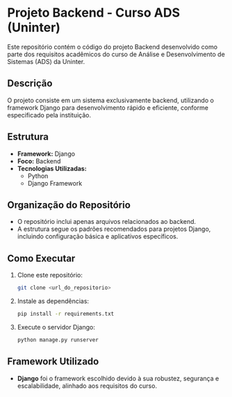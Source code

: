 # Projeto Backend - Curso ADS (Uninter)

Este repositório contém o código do projeto Backend desenvolvido como parte dos requisitos acadêmicos do curso de Análise e Desenvolvimento de Sistemas (ADS) da Uninter.

## Descrição

O projeto consiste em um sistema exclusivamente backend, utilizando o framework Django para desenvolvimento rápido e eficiente, conforme especificado pela instituição.

## Estrutura

- **Framework:** Django
- **Foco:** Backend
- **Tecnologias Utilizadas:**
  - Python
  - Django Framework

## Organização do Repositório

- O repositório inclui apenas arquivos relacionados ao backend.
- A estrutura segue os padrões recomendados para projetos Django, incluindo configuração básica e aplicativos específicos.

## Como Executar

1. Clone este repositório:
   ```bash
   git clone <url_do_repositorio>
   ```

2. Instale as dependências:
   ```bash
   pip install -r requirements.txt
   ```

3. Execute o servidor Django:
   ```bash
   python manage.py runserver
   ```

## Framework Utilizado

- **Django** foi o framework escolhido devido à sua robustez, segurança e escalabilidade, alinhado aos requisitos do curso.

